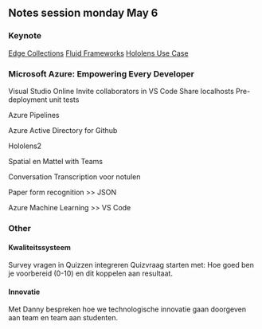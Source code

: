 ## Notes session monday May 6

### Keynote
[Edge Collections](https://mspoweruser.com/microsoft-announce-edge-collections-for-the-new-chromium-powered-edge-browser/)
[Fluid Frameworks](https://venturebeat.com/2019/05/06/microsoft-unveils-fluid-framework-a-web-based-modular-platform-for-document-creation/)
[Hololens Use Case](https://medium.com/@spatialxr/spatial-and-mattel-showcase-partnership-on-stage-with-microsoft-at-mwc-9620d06341cc)

### Microsoft Azure: Empowering Every Developer

Visual Studio Online
Invite collaborators in VS Code
Share localhosts
Pre-deployment unit tests

Azure Pipelines

Azure Active Directory for Github

Hololens2

Spatial en Mattel with Teams

Conversation Transcription voor notulen

Paper form recognition >> JSON

Azure Machine Learning >> VS Code

### Other

#### Kwaliteitssysteem

Survey vragen in Quizzen integreren
Quizvraag starten met: Hoe goed ben je voorbereid (0-10) en dit koppelen aan resultaat.

#### Innovatie
Met Danny bespreken hoe we technologische innovatie gaan doorgeven aan team en team aan studenten.
